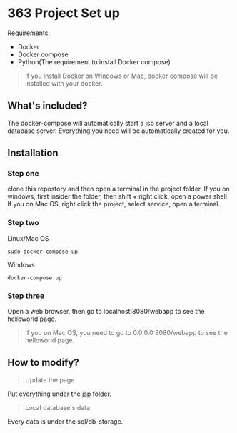 # 363 Project Set up

Requirements:

- Docker
- Docker compose
- Python(The requirement to install Docker compose)

> If you install Docker on Windows or Mac, docker compose will be installed with your docker.

## What's included?

The docker-compose will automatically start a jsp server and a local database server. Everything you need will be automatically created for you.

## Installation

### Step one

clone this repostory and then open a terminal in the project folder. If you on windows, first insider the folder, then shift + right click, open a power shell. If you on Mac OS, right click the project, select service, open a terminal.

### Step two

Linux/Mac OS

```
sudo docker-compose up
```

Windows

```
docker-compose up
```

### Step three

Open a web browser, then go to localhost:8080/webapp to see the helloworld page.

> If you on Mac OS, you need to go to 0.0.0.0:8080/webapp to see the helloworld page.

## How to modify?

> Update the page

Put everything under the jsp folder.

> Local database's data

Every data is under the sql/db-storage.

